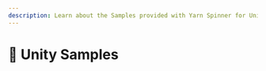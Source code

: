 ```yaml
---
description: Learn about the Samples provided with Yarn Spinner for Unity.
---
```


# 🎁 Unity Samples

